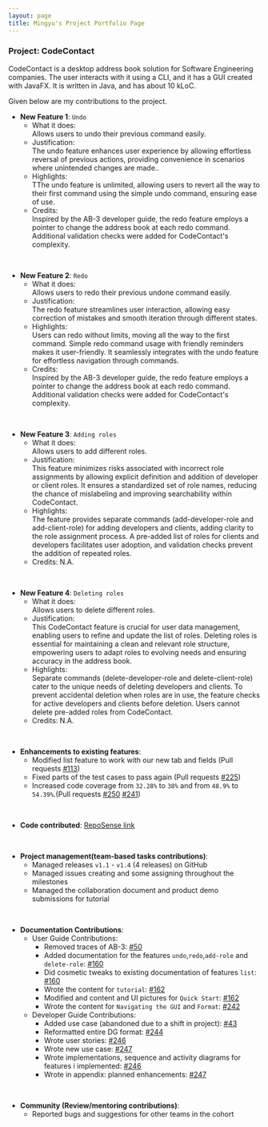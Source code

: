 ```yaml
---
layout: page
title: Mingyu's Project Portfolio Page
---
```


### Project: CodeContact

CodeContact is a desktop address book solution for Software Engineering companies. The user interacts with it using a
CLI, and it has a GUI created with JavaFX. It is written in Java, and has about 10 kLoC.

Given below are my contributions to the project.

* **New Feature 1**: `Undo`
  * What it does: <br> Allows users to undo their previous command easily.
  * Justification: <br> The undo feature enhances user experience by allowing effortless reversal of previous actions,
  providing convenience in scenarios where unintended changes are made..
  * Highlights: <br> TThe undo feature is unlimited, allowing users to revert all the way to their first command using
  the simple undo command, ensuring ease of use.
  * Credits: <br> Inspired by the AB-3 developer guide, the redo feature employs a pointer to change the address book at each redo command.
  Additional validation checks were added for CodeContact's complexity.
<br>


* **New Feature 2**: `Redo`
    * What it does: <br> Allows users to redo their previous undone command easily.
    * Justification: <br> The redo feature streamlines user interaction, allowing easy correction of mistakes and smooth iteration through different states.
    * Highlights: <br> Users can redo without limits, moving all the way to the first command. Simple redo command usage with friendly reminders makes it user-friendly.
  It seamlessly integrates with the undo feature for effortless navigation through commands.
    * Credits: <br>  Inspired by the AB-3 developer guide, the redo feature employs a pointer to change the address book at each redo command.
  Additional validation checks were added for CodeContact's complexity.
<br>

* **New Feature 3**: `Adding roles `
    * What it does: <br> Allows users to add different roles.
    * Justification: <br> This feature minimizes risks associated with incorrect role assignments by allowing explicit
definition and addition of developer or client roles. It ensures a standardized set of role names,
reducing the chance of mislabeling and improving searchability within CodeContact.
    * Highlights: <br> The feature provides separate commands (add-developer-role and add-client-role) for adding developers and clients,
adding clarity to the role assignment process. A pre-added list of roles for clients and developers facilitates user adoption, and validation checks prevent the addition of repeated roles.
    * Credits: N.A.
<br>

* **New Feature 4**: `Deleting roles `
    * What it does: <br> Allows users to delete different roles.
    * Justification: <br> This CodeContact feature is crucial for user data management, enabling users to refine and update the list of roles.
  Deleting roles is essential for maintaining a clean and relevant role structure, empowering users to adapt roles to evolving needs and ensuring accuracy in the address book.
    * Highlights: <br> Separate commands (delete-developer-role and delete-client-role) cater to the unique needs of deleting developers and clients.
  To prevent accidental deletion when roles are in use, the feature checks for active developers and clients before deletion. Users cannot delete pre-added roles from CodeContact.
    * Credits: N.A.
<br>

* **Enhancements to existing features**:
    * Modified list feature to work with our new tab and fields (Pull requests [\#113](https://github.com/AY2324S1-CS2103T-T09-2/tp/pull/113))  
    * Fixed parts of the test cases to pass again (Pull requests [\#225](https://github.com/AY2324S1-CS2103T-T09-2/tp/pull/225))
    * Increased code coverage from `32.28%` to `38%` and from `48.9%` to `54.39%`.(Pull requests [\#250](https://github.com/AY2324S1-CS2103T-T09-2/tp/pull/250)
      [\#241](https://github.com/AY2324S1-CS2103T-T09-2/tp/pull/241))
<br>

* **Code contributed**: [RepoSense link](https://nus-cs2103-ay2324s1.github.io/tp-dashboard/?search=mingyu&sort=groupTitle&sortWithin=title&timeframe=commit&mergegroup=&groupSelect=groupByRepos&breakdown=true&checkedFileTypes=docs~functional-code~test-code&since=2023-09-22&tabOpen=true&tabType=zoom&zA=mingyu-wan&zR=AY2324S1-CS2103T-T09-2%2Ftp%5Bmaster%5D&zACS=241.3&zS=2023-09-22&zFS=mingyu&zU=2023-11-10&zMG=false&zFTF=commit&zFGS=groupByRepos&zFR=false)
<br>

* **Project management(team-based tasks contributions)**:
    * Managed releases `v1.1` - `v1.4` (4 releases) on GitHub
    * Managed issues creating and some assigning throughout the milestones
    * Managed the collaboration document and product demo submissions for tutorial
<br>

* **Documentation Contributions**:
    * User Guide Contributions:
        * Removed traces of AB-3: [\#50](https://github.com/AY2324S1-CS2103T-T09-2/tp/pull/50)
        * Added documentation for the features `undo`,`redo`,`add-role` and `delete-role`: [\#160](https://github.com/AY2324S1-CS2103T-T09-2/tp/pull/160)
        * Did cosmetic tweaks to existing documentation of features `list`: [\#160](https://github.com/AY2324S1-CS2103T-T09-2/tp/pull/160)
        * Wrote the content for `tutorial`: [\#162](https://github.com/AY2324S1-CS2103T-T09-2/tp/pull/162)
        * Modified and content and UI pictures for `Quick Start`: [\#162](https://github.com/AY2324S1-CS2103T-T09-2/tp/pull/162)
        * Wrote the content for `Navigating the GUI` and `Format`: [\#242](https://github.com/AY2324S1-CS2103T-T09-2/tp/pull/242)
    * Developer Guide Contributions:
        * Added use case (abandoned due to a shift in project): [\#43](https://github.com/AY2324S1-CS2103T-T09-2/tp/pull/43)
        * Reformatted entire DG format: [\#244](https://github.com/AY2324S1-CS2103T-T09-2/tp/pull/244)
        * Wrote user stories: [\#246](https://github.com/AY2324S1-CS2103T-T09-2/tp/pull/246)
        * Wrote new use case: [\#247](https://github.com/AY2324S1-CS2103T-T09-2/tp/pull/247)
        * Wrote implementations, sequence and activity diagrams for features i implemented: [\#246](https://github.com/AY2324S1-CS2103T-T09-2/tp/pull/246)
        * Wrote in appendix: planned enhancements: [\#247](https://github.com/AY2324S1-CS2103T-T09-2/tp/pull/246)
<br>

* **Community (Review/mentoring contributions)**:
    * Reported bugs and suggestions for other teams in the cohort
<br>
